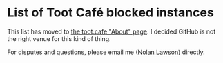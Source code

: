 # List of Toot Café blocked instances

This list has moved to [the toot.cafe "About" page](https://toot.cafe/about/more#blocked-instances). I decided GitHub is not the right venue for this kind of thing.

For disputes and questions, please email me ([Nolan Lawson](https://github.com/nolanlawson/)) directly.

